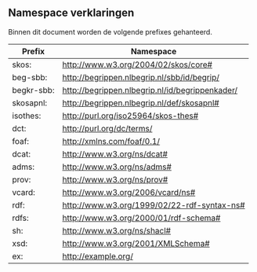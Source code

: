 ## Namespace verklaringen

Binnen dit document worden de volgende prefixes gehanteerd.

| Prefix     | Namespace                                       |
| ---------- | ----------------------------------------------- |
| skos:      | http://www.w3.org/2004/02/skos/core#            |
| beg-sbb:   | http://begrippen.nlbegrip.nl/sbb/id/begrip/     |
| begkr-sbb: | http://begrippen.nlbegrip.nl/id/begrippenkader/ |
| skosapnl:  | http://begrippen.nlbegrip.nl/def/skosapnl#      |
| isothes:   | http://purl.org/iso25964/skos-thes#             |
| dct:       | http://purl.org/dc/terms/                       |
| foaf:      | http://xmlns.com/foaf/0.1/                      |
| dcat:      | http://www.w3.org/ns/dcat#                      |
| adms:      | http://www.w3.org/ns/adms#                      |
| prov:      | http://www.w3.org/ns/prov#                      |
| vcard:     | http://www.w3.org/2006/vcard/ns#                |
| rdf:       | http://www.w3.org/1999/02/22-rdf-syntax-ns#     |
| rdfs:      | http://www.w3.org/2000/01/rdf-schema#           |
| sh:        | http://www.w3.org/ns/shacl#                     |
| xsd:       | http://www.w3.org/2001/XMLSchema#               |
| ex:        | http://example.org/                             |
